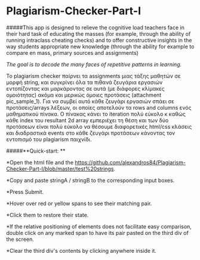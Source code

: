 # Plagiarism-Checker-Part-I

#####This app is designed to relieve the cognitive load teachers face in their hard task of educating the masses (for example, through the ability of running intraclass cheating checks) and to offer constructive insights in the way students appropriate new knowledge (through the ability for example to compare en mass, primary sources and assignments)

*The goal is to decode the many faces of repetitive patterns in learning.*

To plagiarism checker παίρνει τα assignments μιας τάξης μαθητών σε μορφή string, και συγκρίνει όλα τα πιθανά ζευγάρια εργασιών εντοπίζοντας και μαρκάροντας σε αυτά (με διάφορες κλίμακες ομοιότητας) ακόμα και μερικώς όμοιες προτάσεις (attachment pic_sample_1). Για να συμβεί αυτό κάθε ζευγάρι εργασιών σπάει σε προτάσεις/arrays λέξεων, οι οποίες αποτελούν τα rows and columns ενός μαθηματικού πίνακα. Ο πίνακας κάνει το iteration πολύ εύκολο κ καθώς κάθε index του resultant 2d array εμπεριέχει τη θέση και των δύο προτάσεων είναι πολύ εύκολο να θέσουμε διαφορετικές html/css κλάσεις και διαδραστικά events στο κάθε ζευγάρι προτάσεων κάνοντας τον εντοπισμό του plagiarism παιχνίδι.

#####**Quick-start: **

*Open the html file and the https://github.com/alexandros84/Plagiarism-Checker-Part-I/blob/master/test%20strings.

*Copy and paste stringA / stringB to the corresponding input boxes.

*Press Submit.

*Hover over red or yellow spans to see their matching pair. 

*Click them to restore their state.

*If the relative positioning of elements does not facilitate easy comparison, double click on any marked span to have its pair pasted on the third div of the screen. 

*Clear the third div's contents by clicking anywhere inside it.
